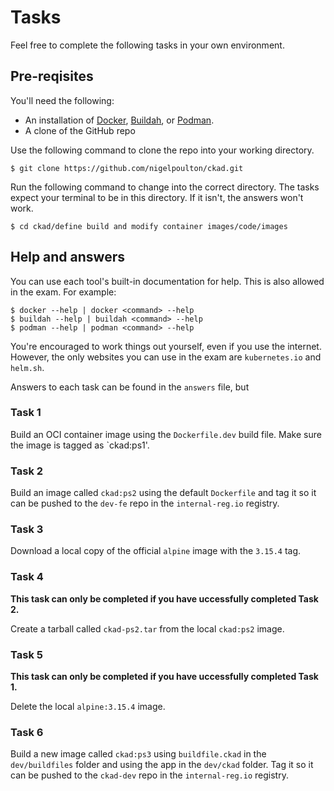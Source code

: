 # Tasks

Feel free to complete the following tasks in your own environment.

## Pre-reqisites

You'll need the following:

- An installation of [Docker](https://www.docker.com/), [Buildah](https://buildah.io/), or [Podman](https://podman.io/).
- A clone of the GitHub repo

Use the following command to clone the repo into your working directory.

```
$ git clone https://github.com/nigelpoulton/ckad.git
```

Run the following command to change into the correct directory. The tasks expect your terminal to be in this directory. If it isn't, the answers won't work.

```
$ cd ckad/define build and modify container images/code/images
```

## Help and answers

You can use each tool's built-in documentation for help. This is also allowed in the exam. For example:

```
$ docker --help | docker <command> --help
$ buildah --help | buildah <command> --help
$ podman --help | podman <command> --help
```

You're encouraged to work things out yourself, even if you use the internet. However, the only websites you can use in the exam are `kubernetes.io` and `helm.sh`.

Answers to each task can be found in the `answers` file, but 

### Task 1

Build an OCI container image using the `Dockerfile.dev` build file. Make sure the image is tagged as `ckad:ps1'.

### Task 2

Build an image called `ckad:ps2` using the default `Dockerfile` and tag it so it can be pushed to the `dev-fe` repo in the `internal-reg.io` registry.

### Task 3

Download a local copy of the official `alpine` image with the `3.15.4` tag.

### Task 4

**This task can only be completed if you have uccessfully completed Task 2.**

Create a tarball called `ckad-ps2.tar` from the local `ckad:ps2` image.

### Task 5

**This task can only be completed if you have uccessfully completed Task 1.**

Delete the local `alpine:3.15.4` image.

### Task 6

Build a new image called `ckad:ps3` using `buildfile.ckad` in the `dev/buildfiles` folder and using the app in the `dev/ckad` folder. Tag it so it can be pushed to the `ckad-dev` repo in the `internal-reg.io` registry.
